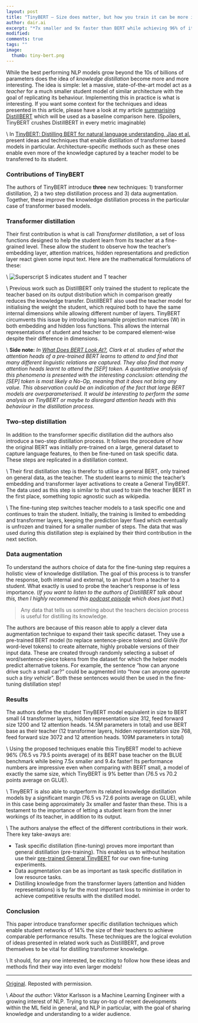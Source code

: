 ```yaml
---
layout: post
title: "TinyBERT — Size does matter, but how you train it can be more important 🐣"
author: dair.ai
excerpt: "*7x smaller and 9x faster than BERT while achieving 96% of its performance. What more do I need to tell you for you to be excited about TinyBERT?*"
modified:
comments: true
tags: ""
image:
  thumb: tiny-bert.png
---
```


While the best performing NLP models grow beyond the 10s of billions of parameters does the idea of *knowledge distillation* become more and more interesting. The idea is simple: let a massive, state-of-the-art model act as a *teacher* for a much smaller student model of similar architecture with the goal of replicating its behaviour. Implementing this in practice is what is interesting. If you want some context for the techniques and ideas presented in this article, please have a look at my article [summarising DistillBERT](https://medium.com/analytics-vidhya/tl-dr-distillbert-8fb0f9e3c03d) which will be used as a baseline comparison here. (Spoilers, TinyBERT crushes DistillBERT in every metric imaginable)

\\
In [TinyBERT: Distilling BERT for natural language understanding, Jiao et al.](https://arxiv.org/abs/1909.10351) present ideas and techniques that enable distillation of transformer based models in particular. Architecture-specific methods such as these ones enable even more of the knowledge captured by a teacher model to be transferred to its student.

### **Contributions of TinyBERT**

The authors of TinyBERT introduce **three** new techniques: 1) transformer distillation, 2) a two step distillation process and 3) data augmentation. Together, these improve the knowledge distillation process in the particular case of transformer based models.

### **Transformer distillation**

Their first contribution is what is call *Transformer distillation*, a set of loss functions designed to help the student learn from its teacher at a fine-grained level. These allow the student to observe how the teacher’s embedding layer, attention matrices, hidden representations and prediction layer react given some input text. Here are the mathematical formulations of these:

\\
![Superscript S indicates student and T teacher](https://miro.medium.com/max/974/1*6pHKhJ7HpOuKjpXObtERoA.png)

\\
Previous work such as DistillBERT only trained the student to replicate the teacher based on its output distribution which in comparison greatly reduces the knowledge transfer. DistillBERT also used the teacher model for initialising the weight the student, which required both to have the same internal dimensions while allowing different number of layers. TinyBERT circumvents this issue by introducing learnable projection matrices (W) in both embedding and hidden loss functions. This allows the internal representations of student and teacher to be compared element-wise despite their difference in dimensions.

\\
**Side note:** *In [What Does BERT Look At?](https://arxiv.org/pdf/1906.04341.pdf), Clark et al. studies of what the attention heads of a pre-trained BERT learns to attend to and find that many different linguistic relations are captured. They also find that many attention heads learnt to attend the [SEP] token. A quantitative analysis of this phenomena is presented with the interesting conclusion: attending the [SEP] token is most likely a No-Op, meaning that it does not bring any value. This observation could be an indication of the fact that large BERT models are overparameterised. It would be interesting to perform the same analysis on TinyBERT or maybe to disregard attention heads with this behaviour in the distillation process.*

### **Two-step distillation**

In addition to the transformer specific distillation did the authors also introduce a two-step distillation process. It follows the procedure of how the original BERT was initially pre-trained on a large, general dataset to capture language features, to then be fine-tuned on task specific data. These steps are replicated in a distillation context.

\\
Their first distillation step is therefor to utilise a general BERT, only trained on general data, as the teacher. The student learns to mimic the teacher’s embedding and transformer layer activations to create a General TinyBERT. The data used as this step is similar to that used to train the teacher BERT in the first place, something topic agnostic such as wikipedia.

\\
The fine-tuning step switches teacher models to a task specific one and continues to train the student. Initially, the training is limited to embedding and transformer layers, keeping the prediction layer fixed which eventually is unfrozen and trained for a smaller number of steps. The data that was used during this distillation step is explained by their third contribution in the next section.

### **Data augmentation**

To understand the authors choice of data for the fine-tuning step requires a holistic view of knowledge distillation. The goal of this process is to transfer the response, both internal and external, to an input from a teacher to a student. What exactly is used to probe the teacher’s response is of less importance. (*If you want to listen to the authors of DistillBERT talk about this, then I highly recommend this [podcast episode](https://soundcloud.com/nlp-highlights/104-model-distillation-with-victor-sanh-and-thomas-wolf) which does just that.*)

> Any data that tells us something about the teachers decision process is useful for distilling its knowledge.

The authors are because of this reason able to apply a clever data augmentation technique to expand their task specific dataset. They use a pre-trained BERT model (to replace sentence-piece tokens) and GloVe (for word-level tokens) to create alternate, highly probable versions of their input data. These are created through randomly selecting a subset of word/sentence-piece tokens from the dataset for which the helper models predict alternative tokens. For example, the sentence “how can anyone drive such a small car?” could be augmented into “how can anyone *operate* such a *tiny vehicle*”. Both these sentences would then be used in the fine-tuning distillation step!

### **Results**

The authors define the student TinyBERT model equivalent in size to BERT small (4 transformer layers, hidden representation size 312, feed forward size 1200 and 12 attention heads. 14.5M parameters in total) and use BERT base as their teacher (12 transformer layers, hidden representation size 768, feed forward size 3072 and 12 attention heads. 109M parameters in total)

\\
Using the proposed techniques enable this TinyBERT model to achieve 96% (76.5 vs 79.5 points average) of its BERT base teacher on the BLUE benchmark while being 7.5x smaller and 9.4x faster! Its performance numbers are impressive even when comparing with BERT small, a model of exactly the same size, which TinyBERT is 9% better than (76.5 vs 70.2 points average on GLUE).

\\
TinyBERT is also able to outperform its related knowledge distillation models by a significant margin (76.5 vs 72.6 points average on GLUE), while in this case being approximately 3x smaller and faster than these. This is a testament to the importance of letting a student learn from the inner workings of its teacher, in addition to its output.

\\
The authors analyse the effect of the different contributions in their work. There key take-aways are:

- Task specific distillation (fine-tuning) proves more important than general distillation (pre-training). This enables us to without hesitation use their [pre-trained General TinyBERT](https://github.com/huawei-noah/Pretrained-Language-Model/tree/master/TinyBERT) for our own fine-tuning experiments.
- Data augmentation can be as important as task specific distillation in low resource tasks.
- Distilling knowledge from the transformer layers (attention and hidden representations) is by far the most important loss to minimise in order to achieve competitive results with the distilled model.

### **Conclusion**

This paper introduce transformer specific distillation techniques which enable student networks of 14% the size of their teachers to achieve comparable performance results. These techniques are the logical evolution of ideas presented in related work such as DistillBERT, and prove themselves to be vital for distilling transformer knowledge.

\\
It should, for any one interested, be exciting to follow how these ideas and methods find their way into even larger models!

---

[Original](https://medium.com/swlh/tinybert-size-does-matter-but-how-you-train-it-can-be-more-important-a5834831fa7d). Reposted with permission.

\\
*About the author:* Viktor Karlsson is a Machine Learning Engineer with a growing interest of NLP. Trying to stay on-top of recent developments within the ML field in general, and NLP in particular, with the goal of sharing knowledge and understanding to a wider audience.
